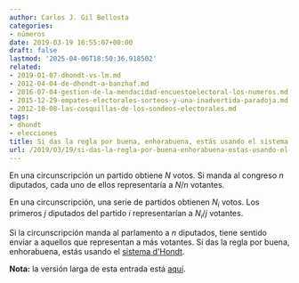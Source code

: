 ```yaml
---
author: Carlos J. Gil Bellosta
categories:
- números
date: 2019-03-19 16:55:07+00:00
draft: false
lastmod: '2025-04-06T18:50:36.918502'
related:
- 2019-01-07-dhondt-vs-lm.md
- 2012-04-04-de-dhondt-a-banzhaf.md
- 2016-07-04-gestion-de-la-mendacidad-encuestoelectoral-los-numeros.md
- 2015-12-29-empates-electorales-sorteos-y-una-inadvertida-paradoja.md
- 2012-10-08-las-cosquillas-de-los-sondeos-electorales.md
tags:
- dhondt
- elecciones
title: Si das la regla por buena, enhorabuena, estás usando el sistema d'Hondt
url: /2019/03/19/si-das-la-regla-por-buena-enhorabuena-estas-usando-el-sistema-dhondt/
---
```


En una circunscripción un partido obtiene $N$ votos. Si manda al congreso $n$ diputados, cada uno de ellos representaría a $N/n$ votantes.

En una circunscripción, una serie de partidos obtienen $N_i$ votos. Los primeros $j$ diputados del partido $i$ representarían a $N_i / j$ votantes.

Si la circunscripción manda al parlamento a $n$ diputados, tiene sentido enviar a aquellos que representan a más votantes. Si das la regla por buena, enhorabuena, estás usando el [sistema d'Hondt](https://es.wikipedia.org/wiki/Sistema_d%27Hondt).

**Nota:** la versión larga de esta entrada está [aquí](https://1datomas.com/politica/por-que-funciona-asi-el-sistema-dhondt/).